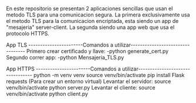 En este repositorio se presentan 2 aplicaciones sencillas que usan el metodo TLS para una comunicacion segura. 
La primera exclusivamente usa el metodo TLS para la comunicacion encriptada, esta siendo un app de "mesajeria" server-client. 
La segunda siendo una app web que usa el protocolo HTTPS.

App TLS 
-----------------------Comandos a utilizar--------------------------------- 
Primero crear certificado y llave: -python generate_cert.py 
Segundo correr app: -python Mensajeria_TLS.py

App HTTPS 
-----------------------Comandos a utilizar--------------------------------- 
python -m venv venv source venv/bin/activate 
pip install Flask requests
(Para crear un entorno virtual) 
Levantar el servidor: source venv/bin/activate python server.py 
Levantar el cliente: source venv/bin/activate python client.py
